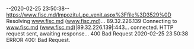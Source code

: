 --2020-02-25 23:50:38--  https://www.fisc.md/Impozitul_pe_venit.aspx%3Ffile%3D3529%0D
Resolving www.fisc.md (www.fisc.md)... 89.32.226.139
Connecting to www.fisc.md (www.fisc.md)|89.32.226.139|:443... connected.
HTTP request sent, awaiting response... 400 Bad Request
2020-02-25 23:50:38 ERROR 400: Bad Request.

